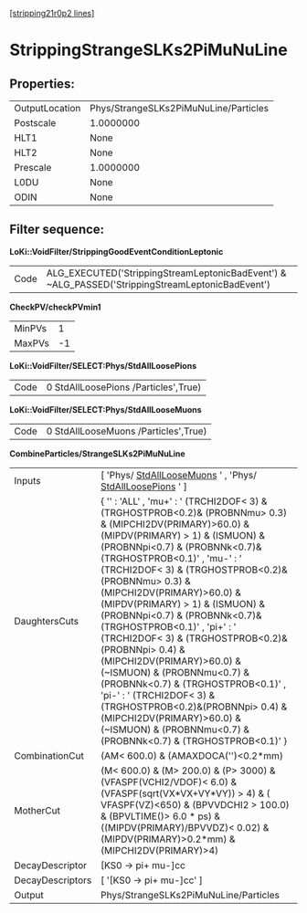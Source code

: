 [[stripping21r0p2 lines]](./stripping21r0p2-leptonic)

# StrippingStrangeSLKs2PiMuNuLine

## Properties:

|                |                                       |
|----------------|---------------------------------------|
| OutputLocation | Phys/StrangeSLKs2PiMuNuLine/Particles |
| Postscale      | 1.0000000                             |
| HLT1           | None                                  |
| HLT2           | None                                  |
| Prescale       | 1.0000000                             |
| L0DU           | None                                  |
| ODIN           | None                                  |

## Filter sequence:

**LoKi::VoidFilter/StrippingGoodEventConditionLeptonic**

|      |                                                                                                   |
|------|---------------------------------------------------------------------------------------------------|
| Code | ALG_EXECUTED('StrippingStreamLeptonicBadEvent') & \~ALG_PASSED('StrippingStreamLeptonicBadEvent') |

**CheckPV/checkPVmin1**

|        |     |
|--------|-----|
| MinPVs | 1   |
| MaxPVs | -1  |

**LoKi::VoidFilter/SELECT:Phys/StdAllLoosePions**

|      |                                      |
|------|--------------------------------------|
| Code | 0 StdAllLoosePions /Particles',True) |

**LoKi::VoidFilter/SELECT:Phys/StdAllLooseMuons**

|      |                                      |
|------|--------------------------------------|
| Code | 0 StdAllLooseMuons /Particles',True) |

**CombineParticles/StrangeSLKs2PiMuNuLine**

|                  |                                                                                                                                                                                                                                                                                                                                                                                                                                                                                                                                                                                                                                                                                                                                                |
|------------------|------------------------------------------------------------------------------------------------------------------------------------------------------------------------------------------------------------------------------------------------------------------------------------------------------------------------------------------------------------------------------------------------------------------------------------------------------------------------------------------------------------------------------------------------------------------------------------------------------------------------------------------------------------------------------------------------------------------------------------------------|
| Inputs           | [ 'Phys/ [StdAllLooseMuons](./stripping21r0p2-stdallloosemuons) ' , 'Phys/ [StdAllLoosePions](./stripping21r0p2-stdallloosepions) ' ]                                                                                                                                                                                                                                                                                                                                                                                                                                                                                                                                                                                                        |
| DaughtersCuts    | { '' : 'ALL' , 'mu+' : ' (TRCHI2DOF\< 3) & (TRGHOSTPROB\<0.2)& (PROBNNmu\> 0.3) & (MIPCHI2DV(PRIMARY)\>60.0) & (MIPDV(PRIMARY) \> 1) & (ISMUON) & (PROBNNpi\<0.7) & (PROBNNk\<0.7)& (TRGHOSTPROB\<0.1)' , 'mu-' : ' (TRCHI2DOF\< 3) & (TRGHOSTPROB\<0.2)& (PROBNNmu\> 0.3) & (MIPCHI2DV(PRIMARY)\>60.0) & (MIPDV(PRIMARY) \> 1) & (ISMUON) & (PROBNNpi\<0.7) & (PROBNNk\<0.7)& (TRGHOSTPROB\<0.1)' , 'pi+' : ' (TRCHI2DOF\< 3) & (TRGHOSTPROB\<0.2)&(PROBNNpi\> 0.4) & (MIPCHI2DV(PRIMARY)\>60.0) & (\~ISMUON) & (PROBNNmu\<0.7) & (PROBNNk\<0.7) & (TRGHOSTPROB\<0.1)' , 'pi-' : ' (TRCHI2DOF\< 3) & (TRGHOSTPROB\<0.2)&(PROBNNpi\> 0.4) & (MIPCHI2DV(PRIMARY)\>60.0) & (\~ISMUON) & (PROBNNmu\<0.7) & (PROBNNk\<0.7) & (TRGHOSTPROB\<0.1)' } |
| CombinationCut   | (AM\< 600.0) & (AMAXDOCA('')\<0.2\*mm)                                                                                                                                                                                                                                                                                                                                                                                                                                                                                                                                                                                                                                                                                                         |
| MotherCut        | (M\< 600.0) & (M\> 200.0) & (P\> 3000) & (VFASPF(VCHI2/VDOF)\< 6.0) & (VFASPF(sqrt(VX\*VX+VY\*VY)) \> 4) & ( VFASPF(VZ)\<650) & (BPVVDCHI2 \> 100.0) & (BPVLTIME()\> 6.0 \* ps) & ((MIPDV(PRIMARY)/BPVVDZ)\< 0.02) & (MIPDV(PRIMARY)\>0.2\*mm) & (MIPCHI2DV(PRIMARY)\>4)                                                                                                                                                                                                                                                                                                                                                                                                                                                                       |
| DecayDescriptor  | [KS0 -\> pi+ mu-]cc                                                                                                                                                                                                                                                                                                                                                                                                                                                                                                                                                                                                                                                                                                                          |
| DecayDescriptors | [ '[KS0 -\> pi+ mu-]cc' ]                                                                                                                                                                                                                                                                                                                                                                                                                                                                                                                                                                                                                                                                                                                  |
| Output           | Phys/StrangeSLKs2PiMuNuLine/Particles                                                                                                                                                                                                                                                                                                                                                                                                                                                                                                                                                                                                                                                                                                          |
